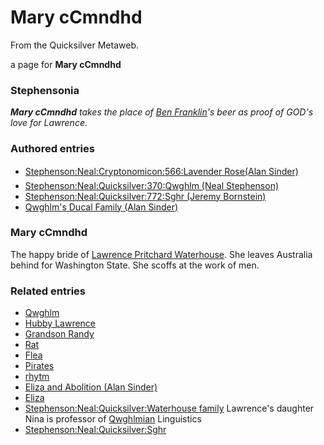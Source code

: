 
# Mary cCmndhd

From the Quicksilver Metaweb.

a page for **Mary cCmndhd**
### Stephensonia


***Mary cCmndhd** takes the place of [Ben Franklin](/ben-franklin)'s beer as proof of GOD's love for Lawrence.*

### Authored entries


* [Stephenson:Neal:Cryptonomicon:566:Lavender Rose(Alan Sinder)](/stephenson-neal-cryptonomicon-566-lavender-rose-alan-sinder)
* [Stephenson:Neal:Quicksilver:370:Qwghlm (Neal Stephenson)](/stephenson-neal-quicksilver-370-qwghlm-neal-stephenson)
* [Stephenson:Neal:Quicksilver:772:Sghr (Jeremy Bornstein)](/stephenson-neal-quicksilver-772-sghr-jeremy-bornstein)
* [Qwghlm's Ducal Family (Alan Sinder)](/qwghlm-s-ducal-family-alan-sinder)


### Mary cCmndhd


The happy bride of [Lawrence Pritchard Waterhouse](/stephenson-neal-cryptonomicon-lawrence-waterhouse). She leaves Australia behind for Washington State. She scoffs at the work of men.

### Related entries


* [Qwghlm](/qwghlm)
* [Hubby Lawrence](/stephenson-neal-cryptonomicon-lawrence-waterhouse)
* [Grandson Randy](/stephenson-neal-cryptonomicon-randy-waterhouse)
* [Rat](/rat)
* [Flea](/flea)
* [Pirates](/pirates)
* [rhytm](/rhytm)
* [Eliza and Abolition (Alan Sinder)](/eliza-and-abolition-alan-sinder)
* [Eliza](/eliza)
* [Stephenson:Neal:Quicksilver:Waterhouse family](/stephenson-neal-quicksilver-waterhouse-family) Lawrence's daughter Nina is professor of [Qwghlmian](/qwghlm) Linguistics
* [Stephenson:Neal:Quicksilver:Sghr](/stephenson-neal-quicksilver-sghr)
